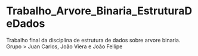 # Trabalho_Arvore_Binaria_EstruturaDeDados
Trabalho final da disciplina de estrutura de dados sobre arvore binaria. Grupo > Juan Carlos, João Viera e João Fellipe
